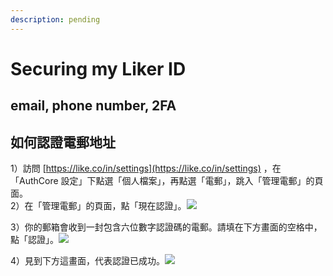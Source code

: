 ```yaml
---
description: pending
---
```


# Securing my Liker ID

## email, phone number, 2FA

## 如何認證電郵地址

1）訪問 [https://like.co/in/settings](https://like.co/in/settings) ，在「AuthCore 設定」下點選「個人檔案」，再點選「電郵」，跳入「管理電郵」的頁面。  
2）在「管理電郵」的頁面，點「現在認證」。![](https://downloads.intercomcdn.com/i/o/171961772/306add51d07b3efdbe8929d0/2.png)

3）你的郵箱會收到一封包含六位數字認證碼的電郵。請填在下方畫面的空格中，點「認證」。![](https://downloads.intercomcdn.com/i/o/171962025/7a29375736dc15a5f3eb9909/image.png)

4）見到下方這畫面，代表認證已成功。![](https://downloads.intercomcdn.com/i/o/171962300/572802acdde725bb6e9387d2/image.png)

